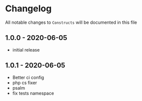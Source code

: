 # Changelog

All notable changes to `Constructs` will be documented in this file

## 1.0.0 - 2020-06-05

- initial release

## 1.0.1 - 2020-06-05

- Better ci config
- php cs fixer
- psalm
- fix tests namespace
